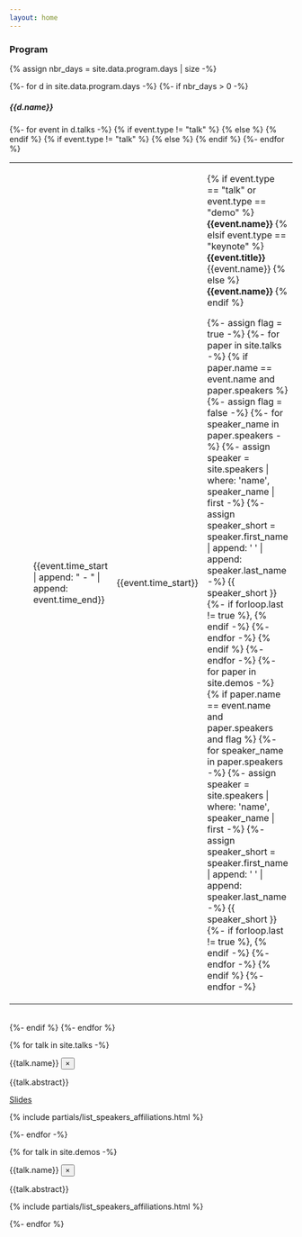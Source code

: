 ```yaml
---
layout: home
---
```


### Program

{% assign nbr_days = site.data.program.days | size -%}

<div class="container">
  {%- for d in site.data.program.days -%}
  {%- if nbr_days > 0 -%}

  <div class="row bg-light">
    <div class="container">
      <div class="row">
        <div class="col-md text-right">
          <h5>{{d.name}}</h5>
        </div>
      </div>
      <div class="row">
        <div class="col-md">
          <table class="ml-2 w-100">
            {%- for event in d.talks -%}
            <tr class="border-bottom" >
              {% if event.type != "talk" %}
                <td class="bg-secondary " style="width: 5px;"></td>
              {% else %}
                <td class="bg-danger " style="width: 5px;"></td>
              {% endif %}
              {% if event.type != "talk" %}
              <td class="pl-2 pr-2" style="width: 20%">
                <span class="badge badge-pill badge-secondary ">
                  {{event.time_start | append: " - " | append: event.time_end}}
                </span>
              </td>
              {% else %}
              <td class="pl-2 pr-2  w-25 text-right">
                <span class="text-muted font-weight-light small ">
                  {{event.time_start}}
                </span>
              </td>
              {% endif %}
              <td>
                <p class="mb-0">
                  {% if event.type == "talk" or event.type == "demo"  %}
                     <strong ><a class="text-success" data-target="#{{ event.num }}" data-toggle="modal" role="button" >{{event.name}}</a></strong>
                  {% elsif event.type == "keynote" %}
                      <strong ><a class="text-info" data-target="#{{ event.num }}" data-toggle="modal" role="button" >{{event.title}}</a></strong> 
                      <br>
                      <span class='font-weight-light text-secondary'>{{event.name}}</span>
                  {% else %}
                     <strong >{{event.name}}</strong>
                  {% endif %}
                </p>
                <p class="font-weight-light mb-2 mt-0 pt-0 small text-secondary" >
                  {%- assign flag = true -%}
                  {%- for paper in site.talks -%} 
                    {% if paper.name == event.name and paper.speakers %}
                        {%- assign flag = false -%}
                      {%- for speaker_name in paper.speakers -%}
                        {%- assign speaker = site.speakers | where: 'name', speaker_name | first -%}
                        {%- assign speaker_short = speaker.first_name | append: ' ' | append: speaker.last_name -%}
                            {{ speaker_short }} 
                        {%- if forloop.last != true %}, {% endif -%}
                      {%- endfor -%}
                    {% endif %}
                  {%- endfor -%}
                   {%- for paper in site.demos -%} 
                    {% if paper.name == event.name and paper.speakers and flag %}
                      {%- for speaker_name in paper.speakers -%}
                        {%- assign speaker = site.speakers | where: 'name', speaker_name | first -%}
                        {%- assign speaker_short = speaker.first_name | append: ' ' | append: speaker.last_name -%}
                            {{ speaker_short }} 
                        {%- if forloop.last != true %}, {% endif -%}
                      {%- endfor -%}
                    {% endif %}
                  {%- endfor -%}
                </p>
              </td>
            </tr>
            {%- endfor %}
          </table> 
        </div>
      </div>
    </div>
  </div>
  <br>
  {%- endif %}
  {%- endfor %}
</div>

{% for talk in site.talks -%}
<div class="modal fade" id="{{talk.num}}" tabindex="-1" role="dialog" aria-hidden="true">
  <div class="modal-dialog modal-dialog-centered modal-lg" role="dialog">
    <div class="modal-content">
      <div class="modal-header">
        <label class="font-weight-bold mb-0" id="exampleModalLabel">{{talk.name}}</label>
        <button type="button" class="close" data-dismiss="modal" aria-label="Close">
          <span aria-hidden="true">&times;</span>
        </button>
      </div>
      <div class="modal-body">
            <p><p class="font-weight-light" style="white-space: pre-wrap" >{{talk.abstract}}</p></p>
            <p><a href="{{ site.baseurl }}/assets/talks/{{ talk.talk_file}}" download>Slides</a></p>
            <p>{% include partials/list_speakers_affiliations.html %}</p>
      </div>
    </div>
  </div>
</div>
{%- endfor -%}

{% for talk in site.demos -%}
<div class="modal fade" id="{{talk.num}}" tabindex="-1" role="dialog" aria-hidden="true">
  <div class="modal-dialog modal-dialog-centered modal-lg" role="dialog">
    <div class="modal-content">
      <div class="modal-header">
        <label class="font-weight-bold mb-0" id="exampleModalLabel">{{talk.name}}</label>
        <button type="button" class="close" data-dismiss="modal" aria-label="Close">
          <span aria-hidden="true">&times;</span>
        </button>
      </div>
      <div class="modal-body">
            <p class="font-weight-light">{{talk.abstract}}</p>
            <p>{% include partials/list_speakers_affiliations.html %}</p>
      </div>
    </div>
  </div>
</div>
{%- endfor %}